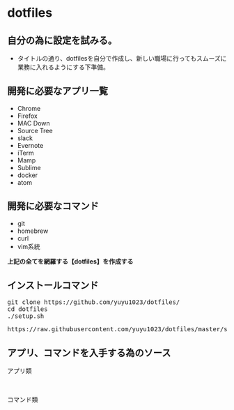 # dotfiles

## 自分の為に設定を試みる。

- タイトルの通り、dotfilesを自分で作成し、新しい職場に行ってもスムーズに業務に入れるようにする下準備。


## 開発に必要なアプリ一覧
- Chrome
- Firefox
- MAC Down
- Source Tree
- slack
- Evernote
- iTerm
- Mamp
- Sublime
- docker
- atom

## 開発に必要なコマンド

- git
- homebrew
- curl
- vim系統


**上記の全てを網羅する【dotfiles】を作成する**


## インストールコマンド
<pre>
git clone https://github.com/yuyu1023/dotfiles/
cd dotfiles
./setup.sh
</pre>

<pre>
https://raw.githubusercontent.com/yuyu1023/dotfiles/master/setup.sh
</pre>


## アプリ、コマンドを入手する為のソース

<pre>
アプリ類


</pre>

<pre>
コマンド類

</pre>
